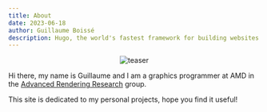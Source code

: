 ```yaml
---
title: About
date: 2023-06-18
author: Guillaume Boissé
description: Hugo, the world's fastest framework for building websites
---
```


<div style="text-align: center;">

![teaser](/teaser.jpg)

</div>

Hi there, my name is Guillaume and I am a graphics programmer at AMD in the [Advanced Rendering Research](https://gpuopen.com/advanced-rendering-research/) group.

This site is dedicated to my personal projects, hope you find it useful!
